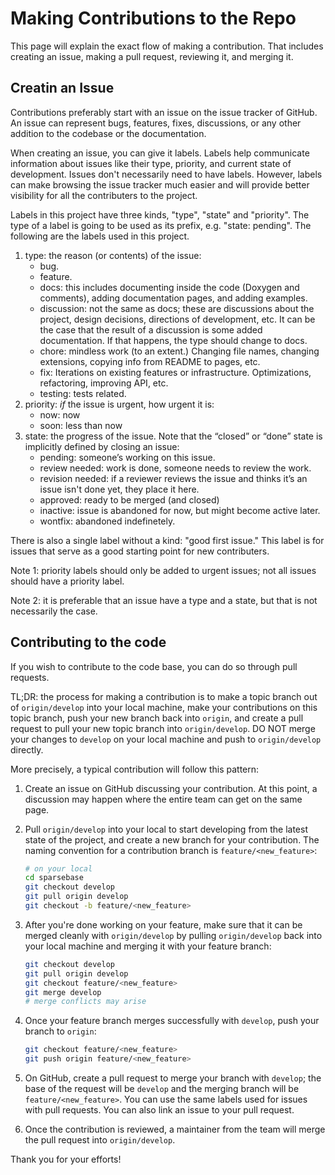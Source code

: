 # Making Contributions to the Repo

This page will explain the exact flow of making a contribution. That includes creating an issue, making a pull request, reviewing it, and merging it. 

## Creatin an Issue

Contributions preferably start with an issue on the issue tracker of GitHub. An issue can represent bugs, features, fixes, discussions, or any other addition to the codebase or the documentation.

When creating an issue, you can give it labels. Labels help communicate information about issues like their type, priority, and current state of development. Issues don't necessarily need to have labels. However, labels can make browsing the issue tracker much easier and will provide better visibility for all the contributers to the project.

Labels in this project have three kinds, "type", "state" and "priority". The type of a label is going to be used as its prefix, e.g. "state: pending". The following are the labels used in this project.

1. type: the reason (or contents) of the issue:
    * bug.
    * feature.
    * docs: this includes documenting inside the code (Doxygen and comments), adding documentation pages, and adding examples.
    * discussion: not the same as docs; these are discussions about the project, design decisions, directions of development, etc. It can be the case that the result of a discussion is some added documentation. If that happens, the type should change to docs.
    * chore: mindless work (to an extent.) Changing file names, changing extensions, copying info from README to pages, etc.
    * fix: Iterations on existing features or infrastructure. Optimizations, refactoring, improving API, etc.
    * testing: tests related. 
2. priority: *if* the issue is urgent, how urgent it is:
    * now: now
    * soon: less than now
3. state: the progress of the issue. Note that the “closed” or “done” state is implicitly defined by closing an issue:
    * pending: someone’s working on this issue.
    * review needed: work is done, someone needs to review the work.
    * revision needed: if a reviewer reviews the issue and thinks it’s an issue isn't done yet, they place it here.
    * approved: ready to be merged (and closed)
    * inactive: issue is abandoned for now, but might become active later.
    * wontfix: abandoned indefinetely.

There is also a single label without a kind: "good first issue." This label is for issues that serve as a good starting point for new contributers. 

Note 1: priority labels should only be added to urgent issues; not all issues should have a priority label.

Note 2: it is preferable that an issue have a type and a state, but that is not necessarily the case.

## Contributing to the code 

If you wish to contribute to the code base, you can do so through pull requests.

TL;DR: the process for making a contribution is to make a topic branch out of `origin/develop` into your local machine, make your contributions on this topic branch, push your new branch back into `origin`, and create a pull request to pull your new topic branch into `origin/develop`. DO NOT merge your changes to `develop` on your local machine and push to `origin/develop` directly. 

More precisely, a typical contribution will follow this pattern:

1. Create an issue on GitHub discussing your contribution. At this point, a discussion may happen where the entire team can get on the same page.
2. Pull `origin/develop` into your local to start developing from the latest state of the project, and create a new branch for your contribution. The naming convention for a contribution branch is `feature/<new_feature>`:
    
    ```bash
    # on your local
    cd sparsebase
    git checkout develop
    git pull origin develop
    git checkout -b feature/<new_feature>
    ```
    
3. After you're done working on your feature, make sure that it can be merged cleanly with `origin/develop` by pulling `origin/develop` back into your local machine and merging it with your feature branch:
    
    ```bash
    git checkout develop
    git pull origin develop
    git checkout feature/<new_feature>
    git merge develop
    # merge conflicts may arise
    ```
    
4. Once your feature branch merges successfully with `develop`, push your branch to `origin`:
    
    ```bash
    git checkout feature/<new_feature>
    git push origin feature/<new_feature>
    ```
    
5. On GitHub, create a pull request to merge your branch with `develop`; the base of the request will be `develop` and the merging branch will be `feature/<new_feature>`. You can use the same labels used for issues with pull requests. You can also link an issue to your pull request.
6.  Once the contribution is reviewed, a maintainer from the team will merge the pull request into `origin/develop`.

Thank you for your efforts!
